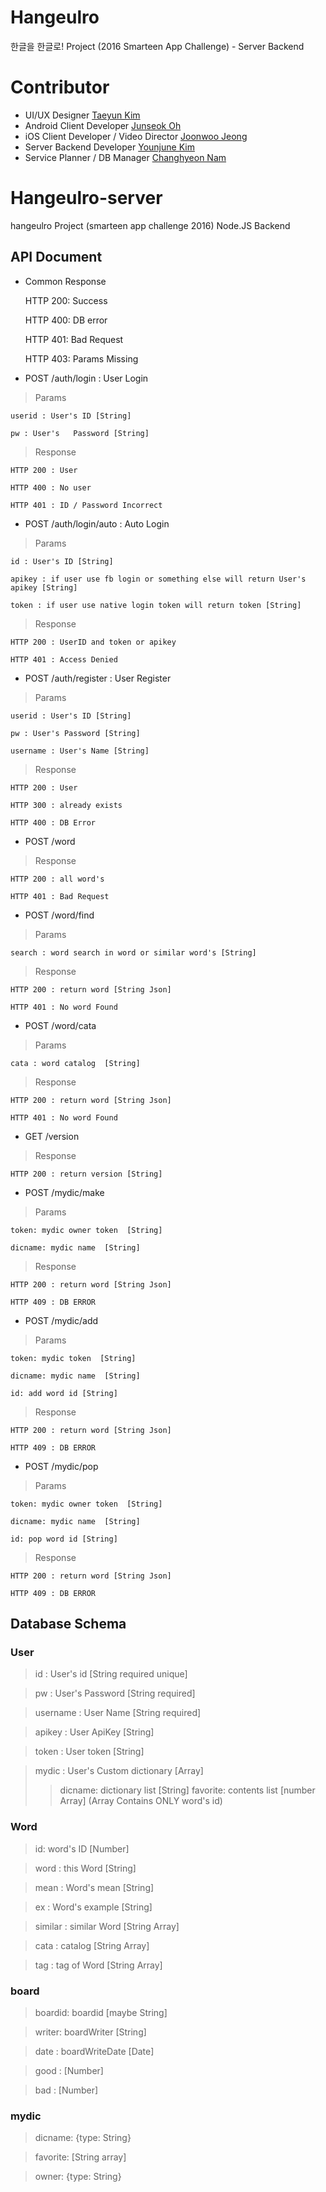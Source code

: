 # Hangeulro
한글을 한글로! Project (2016 Smarteen App Challenge) - Server Backend

# Contributor
* UI/UX Designer [Taeyun Kim](https://github.com/tyk117)
* Android Client Developer [Junseok Oh](https://github.com/kotohana5706)
* iOS Client Developer / Video Director [Joonwoo Jeong](https://github.com/LyinT)
* Server Backend Developer [Younjune Kim](https://github.com/iwin2471)
* Service Planner / DB Manager [Changhyeon Nam]()

# Hangeulro-server
hangeulro Project (smarteen app challenge 2016) Node.JS Backend

## API Document

* Common Response

    HTTP 200: Success

    HTTP 400: DB error

    HTTP 401: Bad Request

    HTTP 403: Params Missing

* POST /auth/login : User Login

> Params

    userid : User's ID [String]

    pw : User's   Password [String]

> Response

    HTTP 200 : User

    HTTP 400 : No user 

    HTTP 401 : ID / Password Incorrect

* POST /auth/login/auto : Auto Login

> Params

    id : User's ID [String]

    apikey : if user use fb login or something else will return User's apikey [String] 

    token : if user use native login token will return token [String]

> Response

    HTTP 200 : UserID and token or apikey

    HTTP 401 : Access Denied


* POST /auth/register : User Register

> Params

    userid : User's ID [String]

    pw : User's Password [String]

    username : User's Name [String]


> Response

    HTTP 200 : User

    HTTP 300 : already exists

    HTTP 400 : DB Error

* POST /word

> Response

    HTTP 200 : all word's

    HTTP 401 : Bad Request

* POST /word/find

> Params

    search : word search in word or similar word's [String]

> Response

    HTTP 200 : return word [String Json]

    HTTP 401 : No word Found

* POST /word/cata

> Params

    cata : word catalog  [String]

> Response

    HTTP 200 : return word [String Json]

    HTTP 401 : No word Found

* GET /version

> Response

    HTTP 200 : return version [String]


* POST /mydic/make

> Params

    token: mydic owner token  [String]

    dicname: mydic name  [String]

> Response

    HTTP 200 : return word [String Json]

    HTTP 409 : DB ERROR
    

* POST /mydic/add

> Params

    token: mydic token  [String]

    dicname: mydic name  [String]

    id: add word id [String]
> Response

    HTTP 200 : return word [String Json]

    HTTP 409 : DB ERROR

* POST /mydic/pop

> Params

    token: mydic owner token  [String]

    dicname: mydic name  [String]

    id: pop word id [String]

> Response

    HTTP 200 : return word [String Json]

    HTTP 409 : DB ERROR

## Database Schema

### User

> id : User's id [String required unique]

> pw : User's Password [String required]

> username : User Name [String required]

> apikey : User ApiKey [String]

> token : User token [String]

> mydic : User's Custom dictionary [Array]
>> dicname: dictionary list [String]
>> favorite: contents list [number Array] 
> (Array Contains ONLY word's id)

### Word

> id: word's ID [Number]

> word : this Word [String]

> mean : Word's mean [String]

> ex : Word's example [String]

> similar : similar Word [String Array]

> cata : catalog [String Array]

> tag : tag of Word [String Array]


### board

> boardid: boardid [maybe String]

> writer: boardWriter [String]

> date : boardWriteDate [Date]

> good :  [Number]

> bad : [Number]

### mydic

> dicname: {type: String}

> favorite: [String array]

> owner: {type: String}
